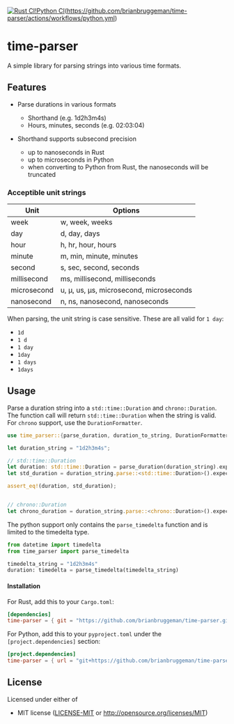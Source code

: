[![Rust CI](https://github.com/brianbruggeman/time-parser/actions/workflows/rust.yml/badge.svg)](https://github.com/brianbruggeman/time-parser/actions/workflows/rust.yml)[!Python CI](https://github.com/brianbruggeman/time-parser/actions/workflows/python.yml/badge.svg)(https://github.com/brianbruggeman/time-parser/actions/workflows/python.yml)

# time-parser

A simple library for parsing strings into various time formats.

## Features

- Parse durations in various formats
    - Shorthand (e.g. 1d2h3m4s)
    - Hours, minutes, seconds (e.g. 02:03:04)

- Shorthand supports subsecond precision
    - up to nanoseconds in Rust
    - up to microseconds in Python
    - when converting to Python from Rust, the nanoseconds will be truncated


### Acceptible unit strings

| Unit | Options |
| ---- | ------- |
| week | w, week, weeks |
| day | d, day, days |
| hour | h, hr, hour, hours |
| minute | m, min, minute, minutes |
| second | s, sec, second, seconds |
| millisecond | ms, millisecond, milliseconds |
| microsecond | u, µ, us, µs, microsecond, microseconds |
| nanosecond | n, ns, nanosecond, nanoseconds |

When parsing, the unit string is case sensitive.  These are all valid for `1 day`:
- `1d`
- `1 d`
- `1 day`
- `1day`
- `1 days`
- `1days`


## Usage

Parse a duration string into a `std::time::Duration` and `chrono::Duration`.  The function call will return `std::time::Duration` when the string is valid.  For `chrono` support, use the `DurationFormatter`.

```rust
use time_parser::{parse_duration, duration_to_string, DurationFormatter};

let duration_string = "1d2h3m4s";

// std::time::Duration
let duration: std::time::Duration = parse_duration(duration_string).expect("duration must be valid");
let std_duration = duration_string.parse::<std::time::Duration>().expect("duration must be valid");

assert_eq!(duration, std_duration);


// chrono::Duration
let chrono_duration = duration_string.parse::<chrono::Duration>().expect("duration must be valid");
```

The python support only contains the `parse_timedelta` function and is limited to the timedelta type.

```python
from datetime import timedelta
from time_parser import parse_timedelta

timedelta_string = "1d2h3m4s"
duration: timedelta = parse_timedelta(timedelta_string)
```

#### Installation

For Rust, add this to your `Cargo.toml`:

```toml
[dependencies]
time-parser = { git = "https://github.com/brianbruggeman/time-parser.git", rev = "0.1.0" }
```

For Python, add this to your `pyproject.toml` under the `[project.dependencies]` section:

```toml
[project.dependencies]
time-parser = { url = "git+https://github.com/brianbruggeman/time-parser.git@0.1.0" }
```

## License

Licensed under either of

 * MIT license ([LICENSE-MIT](LICENSE-MIT) or http://opensource.org/licenses/MIT)